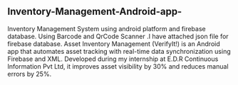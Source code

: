 ## Inventory-Management-Android-app-
Inventory Management System using android platform and firebase database. Using Barcode and QrCode Scanner
.I have attached json file for firebase database. Asset Inventory Management (VerifyIt!) is an Android app that automates asset tracking with real-time data synchronization using Firebase and XML. Developed during my internship at E.D.R Continuous Information Pvt Ltd, it improves asset visibility by 30% and reduces manual errors by 25%. 
